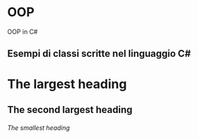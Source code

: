 # OOP 
OOP in C#
## Esempi di classi scritte nel linguaggio C#

# The largest heading
## The second largest heading
###### The smallest heading

